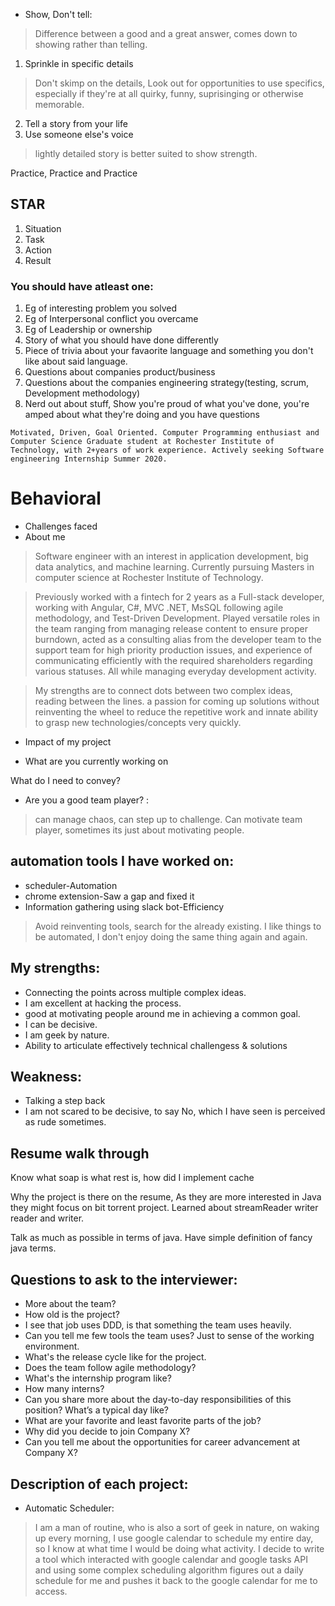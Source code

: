 * Show, Don't tell:
> Difference between a good and a great answer, comes down to showing rather than telling.

1. Sprinkle in specific details
> Don't skimp on the details, Look out for opportunities to use specifics, especially if they're at all quirky, funny, suprisinging or otherwise memorable.

2. Tell a story from your life
3. Use someone else's voice
> lightly detailed story is better suited to show strength.

Practice, Practice and Practice

## STAR
1. Situation
2. Task
3. Action
4. Result

### You should have atleast one:
1. Eg of interesting problem you solved
2. Eg of Interpersonal conflict you overcame
3. Eg of Leadership or ownership
4. Story of what you should have done differently
5. Piece of trivia about your favaorite language and something you don't like about said language.
6. Questions about companies product/business
7. Questions about the companies engineering strategy(testing, scrum, Development methodology)
8. Nerd out about stuff, Show you're proud of what you've done, you're amped about what they're doing and you have questions

```
Motivated, Driven, Goal Oriented. Computer Programming enthusiast and Computer Science Graduate student at Rochester Institute of Technology, with 2+years of work experience. Actively seeking Software engineering Internship Summer 2020.
```
# Behavioral
* Challenges faced
* About me
>Software engineer with an interest in application development, big data analytics, and machine learning. Currently pursuing Masters in computer science at Rochester Institute of Technology. 

>Previously worked with a fintech for 2 years as a Full-stack developer, working with Angular, C#, MVC .NET, MsSQL following agile methodology, and Test-Driven Development. Played versatile roles in the team ranging from managing release content to ensure proper burndown, acted as a consulting alias from the developer team to the support team for high priority production issues, and experience of communicating efficiently with the required shareholders regarding various statuses. All while managing everyday development activity.

>My strengths are to connect dots between two complex ideas, reading between the lines. a passion for coming up solutions without reinventing the wheel to reduce the repetitive work and innate ability to grasp new technologies/concepts very quickly.
* Impact of my project


* What are you currently working on 


What do I need to convey?
* Are you a good team player? :
> can manage chaos, can step up to challenge. 
Can motivate team player, sometimes its just about motivating people.

## automation tools I have worked on: 
* scheduler-Automation
* chrome extension-Saw a gap and fixed it
* Information gathering using slack bot-Efficiency
> Avoid reinventing tools, search for the already existing. 
I like things to be automated, I don't enjoy doing the same thing again and again.

## My strengths:
* Connecting the points across multiple complex ideas.
* I am excellent at hacking the process. 
* good at motivating people around me in achieving a common goal.
* I can be decisive.
* I am geek by nature.
* Ability to articulate effectively technical challengess & solutions


## Weakness: 
* Talking a step back 
* I am not scared to be decisive, to say No, which I have seen is perceived as rude sometimes.

## Resume walk through
Know what soap is what rest is, how did I implement cache 

Why the project is there on the resume, 
As they are more interested in Java they might focus on bit torrent project. 
Learned about streamReader writer reader and writer. 

Talk as much as possible in terms of java. 
Have simple definition of fancy java terms. 


## Questions to ask to the interviewer:
* More about the team?
* How old is the project?
* I see that job uses DDD, is that something the team uses heavily. 
* Can you tell me few tools the team uses? Just to sense of the working environment. 
* What's the release cycle like for the project. 
* Does the team follow agile methodology?
* What's the internship program like?
* How many interns?
* Can you share more about the day-to-day responsibilities of this position? What’s a typical day like?
* What are your favorite and least favorite parts of the job?
* Why did you decide to join Company X?
* Can you tell me about the opportunities for career advancement at Company X?


## Description of each project:

* Automatic Scheduler:
> I am a man of routine, who is also a sort of geek in nature, on waking up every morning, I use google calendar to schedule my entire day, so I know at what time I would be doing what activity. I decide to write a tool which interacted with google calendar and google tasks API and using some complex scheduling algorithm figures out a daily schedule for me and pushes it back to the google calendar for  me to access.
